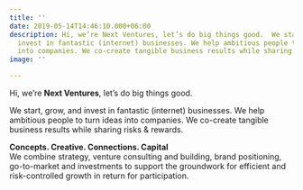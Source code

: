 ```yaml
---
title: ''
date: 2019-05-14T14:46:10.000+06:00
description: Hi, we’re Next Ventures, let’s do big things good.  We start, grow, and
  invest in fantastic (internet) businesses. We help ambitious people to turn ideas
  into companies. We co-create tangible business results while sharing risks & rewards.
image: ''

---
```

Hi, we’re **Next Ventures**, let’s do big things good.

We start, grow, and invest in fantastic (internet) businesses. We help ambitious people to turn ideas into companies. We co-create tangible business results while sharing risks & rewards.

**Concepts. Creative. Connections. Capital**  
We combine strategy, venture consulting and building, brand positioning, go-to-market and investments to support the groundwork for efficient and risk-controlled growth in return for participation.
